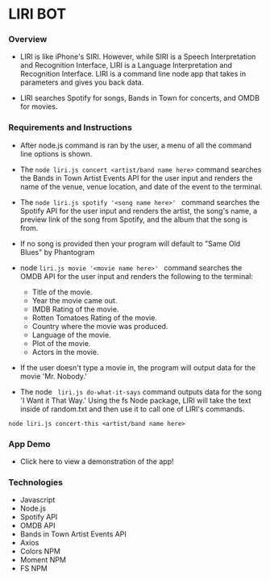 # LIRI BOT

### Overview
* LIRI is like iPhone's SIRI. However, while SIRI is a Speech Interpretation and Recognition Interface, LIRI is a Language Interpretation and Recognition Interface. LIRI is a command line node app that takes in parameters and gives you back data.

* LIRI searches Spotify for songs, Bands in Town for concerts, and OMDB for movies.

### Requirements and Instructions
* After  node.js command is ran by the user, a menu of all the command line options is shown.  

* The ``` node liri.js concert <artist/band name here> ``` command searches the Bands in Town Artist Events API for the user input and renders the name of the venue, venue location, and date of the event to the terminal. 

* The ```node liri.js spotify '<song name here>' ``` command searches the Spotify API for the user input and renders the artist, the song's name, a preview link of the song from Spotify, and the album that the song is from.

* If no song is provided then your program will default to "Same Old Blues" by Phantogram

* node ```liri.js movie '<movie name here>' ``` command searches the OMDB API for the user input and renders the following to the terminal:  
  * Title of the movie.
  * Year the movie came out.
  * IMDB Rating of the movie.
  * Rotten Tomatoes Rating of the movie.
  * Country where the movie was produced.
  * Language of the movie.
  * Plot of the movie.
  * Actors in the movie.

* If the user doesn't type a movie in, the program will output data for the movie 'Mr. Nobody.'

* The node ``` liri.js do-what-it-says``` command outputs data for the song 'I Want it That Way.' Using the fs Node package, LIRI will take the text inside of random.txt and then use it to call one of LIRI's commands.

 `node liri.js concert-this <artist/band name here>`

### App Demo
* Click here to view a demonstration of the app! 

### Technologies
* Javascript
* Node.js
* Spotify API
* OMDB API 
* Bands in Town Artist Events API
* Axios
* Colors NPM
* Moment NPM
* FS NPM
